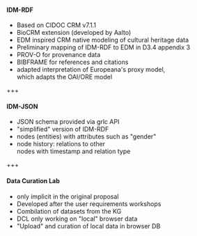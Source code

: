 #### IDM-RDF<!-- .element: style="float: left" -->

* Based on CIDOC CRM v7.1.1<!-- .element: class="fragment" -->
* BioCRM extension (developed by Aalto)<!-- .element: class="fragment" -->
* EDM inspired CRM native modeling of cultural heritage data<!-- .element: class="fragment" -->
* Preliminary mapping of IDM-RDF to EDM in D3.4 appendix 3<!-- .element: class="fragment" -->
* PROV-O for provenance data<!-- .element: class="fragment" -->
* BIBFRAME for references and citations<!-- .element: class="fragment" -->
* adapted interpretation of Europeana's proxy model,<br/>which adapts the OAI/ORE model<!-- .element: class="fragment" -->

+++

#### IDM-JSON<!-- .element: style="float: left" -->

* JSON schema provided via grlc API<!-- .element: class="fragment" -->
* "simplified" version of IDM-RDF<!-- .element: class="fragment" -->
* nodes (entities) with attributes such as "gender"<!-- .element: class="fragment" -->
* node history: relations to other<br/>nodes with timestamp and relation type<!-- .element: class="fragment" -->


+++

#### Data Curation Lab<!-- .element: style="float: left" -->

* only implicit in the original proposal<!-- .element: class="fragment" -->
* Developed after the user requirements workshops<!-- .element: class="fragment" -->
* Combilation of datasets from the KG<!-- .element: class="fragment" -->
* DCL only working on "local" browser data<!-- .element: class="fragment" -->
* "Upload" and curation of local data in browser DB<!-- .element: class="fragment" -->